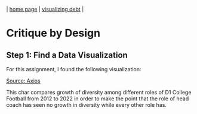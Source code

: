 | [home page](https://bfriedel.github.io/portfolio/) | [visualizing debt](https://bfriedel.github.io/portfolio/visualizing-government-debt) | 

# Critique by Design

## Step 1: Find a Data Visualization

For this assignment, I found the following visualization:

[Source: Axios](https://www.axios.com/2023/09/02/college-football-head-coach-diversity)

This char compares growth of diversity among different roles of D1 College Football from 2012 to 2022 in order to make the point that the role of head coach has seen no growth in diversity while every other role has. 
